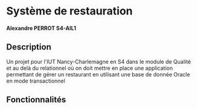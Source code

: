 # Système de restauration
#### Alexandre PERROT S4-AIL1

## Description
Un projet pour l'IUT Nancy-Charlemagne en S4 dans le module de Qualité et au delà du relationnel
où on doit mettre en place une application permettant de gérer un restaurant en utilisant une base de donnée Oracle en mode transactionnel

## Fonctionnalités

